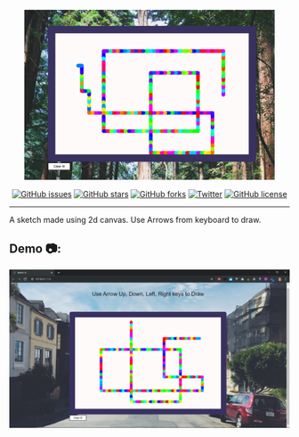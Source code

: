 <p align="center"><img src="./logo.png" width="450"></p>
<p align="center">
  <a href="https://github.com/AmanRaj1608/sketch/issues"><img alt="GitHub issues" src="https://img.shields.io/github/issues/AmanRaj1608/sketch"></a>
  <a href="https://github.com/AmanRaj1608/sketch/stargazers"><img alt="GitHub stars" src="https://img.shields.io/github/stars/AmanRaj1608/sketch"></a>
  <a href="https://github.com/AmanRaj1608/sketch/network"><img alt="GitHub forks" src="https://img.shields.io/github/forks/AmanRaj1608/sketch"></a>
  <a href="https://twitter.com/intent/tweet?text=Wow:&url=https%3A%2F%2Fgithub.com%2FAmanRaj1608%2Fsketch"><img alt="Twitter" src="https://img.shields.io/twitter/url?style=social&url=https%3A%2F%2Ftwitter.com%2FAmanRaj1608"></a>
  <a href="https://github.com/AmanRaj1608/sketch"><img alt="GitHub license" src="https://img.shields.io/github/license/AmanRaj1608/sketch"></a>
</p>
<hr>

A sketch made using 2d canvas. Use Arrows from keyboard to draw. 

## Demo 📷:

![Demo](./demo.png)

